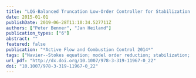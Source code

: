 ```yaml
---
title: "LQG-Balanced Truncation Low-Order Controller for Stabilization of Laminar Flows"
date: 2015-01-01
publishDate: 2019-06-28T11:10:34.527711Z
authors: ["Peter Benner", "Jan Heiland"]
publication_types: ["6"]
abstract: ""
featured: false
publication: "*Active Flow and Combustion Control 2014*"
tags: ["Navier--Stokes equation; model order reduction; stabilization; output feedback"]
url_pdf: "http://dx.doi.org/10.1007/978-3-319-11967-0_22"
doi: "10.1007/978-3-319-11967-0_22"
---
```


